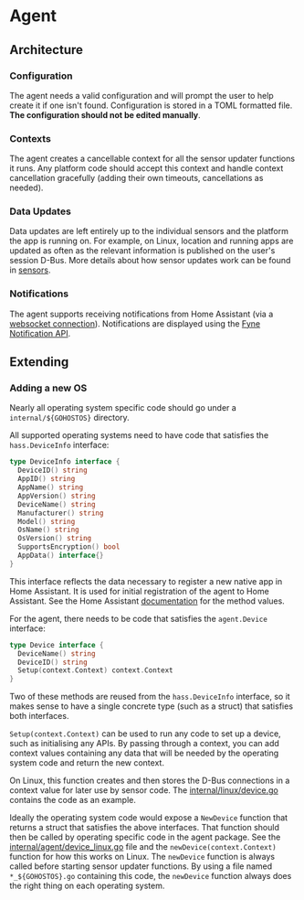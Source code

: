 <!--
 Copyright (c) 2024 Joshua Rich <joshua.rich@gmail.com>

 This software is released under the MIT License.
 https://opensource.org/licenses/MIT
-->

# Agent

## Architecture

### Configuration

The agent needs a valid configuration and will prompt the user to help create it
if one isn't found. Configuration is stored in a TOML formatted file. **The
configuration should not be edited manually**.

### Contexts

The agent creates a cancellable context for all the sensor updater functions it
runs. Any platform code should accept this context and handle context
cancellation gracefully (adding their own timeouts, cancellations as needed).

### Data Updates

Data updates are left entirely up to the individual sensors and the platform the
app is running on. For example, on Linux, location and running apps are
updated as often as the relevant information is published on the user's session
D-Bus. More details about how sensor updates work can be found in
[sensors](sensors.md).

### Notifications

The agent supports receiving notifications from Home Assistant (via a [websocket
connection](https://developers.home-assistant.io/docs/api/native-app-integration/notifications#enabling-websocket-push-notifications)).
Notifications are displayed using the [Fyne Notification
API](https://developer.fyne.io/api/v2.4/notification.html).

## Extending

### Adding a new OS

Nearly all operating system specific code should go under a
`internal/${GOHOSTOS}` directory.

All supported operating systems need to have code that satisfies the
`hass.DeviceInfo` interface:

```go
type DeviceInfo interface {
  DeviceID() string
  AppID() string
  AppName() string
  AppVersion() string
  DeviceName() string
  Manufacturer() string
  Model() string
  OsName() string
  OsVersion() string
  SupportsEncryption() bool
  AppData() interface{}
}
```

This interface reflects the data necessary to register a new native app in Home
Assistant. It is used for initial registration of the agent to Home Assistant.
See the Home Assistant
[documentation](https://developers.home-assistant.io/docs/api/native-app-integration/setup#registering-the-device-1)
for the method values.

For the agent, there needs to be code that satisfies the `agent.Device`
interface:

```go
type Device interface {
  DeviceName() string
  DeviceID() string
  Setup(context.Context) context.Context
}
```

Two of these methods are reused from the `hass.DeviceInfo` interface, so it makes
sense to have a single concrete type (such as a struct) that satisfies both
interfaces.

`Setup(context.Context)` can be used to run any code to set up a device, such as
initialising any APIs. By passing through a context, you can add context values
containing any data that will be needed by the operating system code and return
the new context. 

On Linux, this function creates and then stores the D-Bus connections in a
context value for later use by sensor code. The
[internal/linux/device.go](../../internal/linux/device.go) contains the code as
an example.

Ideally the operating system code would expose a `NewDevice` function that
returns a struct that satisfies the above interfaces. That function should then
be called by operating specific code in the agent package. See the
[internal/agent/device_linux.go](../../internal/agent/device_linux.go) file and
the `newDevice(context.Context)` function for how this works on Linux. The
`newDevice` function is always called before starting sensor updater functions.
By using a file named `*_${GOHOSTOS}.go` containing this code, the `newDevice`
function always does the right thing on each operating system.
